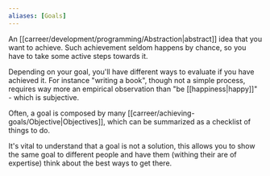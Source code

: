```yaml
---
aliases: [Goals]
---
```


An [[carreer/development/programming/Abstraction|abstract]] idea that you want to achieve. Such achievement seldom happens by chance, so you have to take some active steps towards it.

Depending on your goal, you'll have different ways to evaluate if you have achieved it. For instance "writing a book", though not a simple process, requires way more an empirical observation than "be [[happiness|happy]]" - which is subjective.

Often, a goal is composed by many [[carreer/achieving-goals/Objective|Objectives]], which can be summarized as a checklist of things to do.

It's vital to understand that a goal is not a solution, this allows you to show the same goal to different people and have them (withing their are of expertise) think about the best ways to get there.